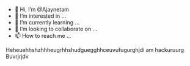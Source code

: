 - 👋 Hi, I’m @Ajaynetam
- 👀 I’m interested in ...
- 🌱 I’m currently learning ...
- 💞️ I’m looking to collaborate on ...
- 📫 How to reach me ...

<!---
Ajaynetam/Ajaynetam is a ✨ special ✨ repository because its `README.md` (this file) appears on your GitHub profile.
You can click the Preview link to take a look at your changes.
--->
Heheuehhshzhhheugrhhshudguegghhceuvufugurghjdi am hackuruurg
Buvrjrjdv
